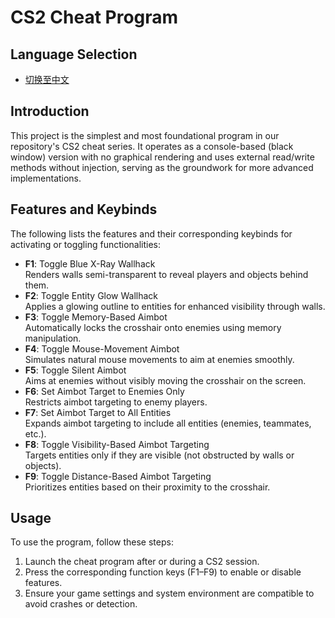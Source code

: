 # CS2 Cheat Program

## Language Selection

- [切换至中文](README_CN.md)

## Introduction

This project is the simplest and most foundational program in our repository's CS2 cheat series. It operates as a console-based (black window) version with no graphical rendering and uses external read/write methods without injection, serving as the groundwork for more advanced implementations.

## Features and Keybinds

The following lists the features and their corresponding keybinds for activating or toggling functionalities:

- **F1**: Toggle Blue X-Ray Wallhack  
  Renders walls semi-transparent to reveal players and objects behind them.  
- **F2**: Toggle Entity Glow Wallhack  
  Applies a glowing outline to entities for enhanced visibility through walls.  
- **F3**: Toggle Memory-Based Aimbot  
  Automatically locks the crosshair onto enemies using memory manipulation.  
- **F4**: Toggle Mouse-Movement Aimbot  
  Simulates natural mouse movements to aim at enemies smoothly.  
- **F5**: Toggle Silent Aimbot  
  Aims at enemies without visibly moving the crosshair on the screen.  
- **F6**: Set Aimbot Target to Enemies Only  
  Restricts aimbot targeting to enemy players.  
- **F7**: Set Aimbot Target to All Entities  
  Expands aimbot targeting to include all entities (enemies, teammates, etc.).  
- **F8**: Toggle Visibility-Based Aimbot Targeting  
  Targets entities only if they are visible (not obstructed by walls or objects).  
- **F9**: Toggle Distance-Based Aimbot Targeting  
  Prioritizes entities based on their proximity to the crosshair.

## Usage

To use the program, follow these steps:

1. Launch the cheat program after or during a CS2 session.  
2. Press the corresponding function keys (F1–F9) to enable or disable features.  
3. Ensure your game settings and system environment are compatible to avoid crashes or detection.